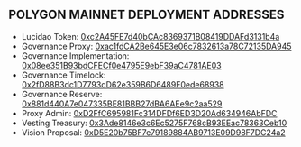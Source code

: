   ## POLYGON MAINNET DEPLOYMENT ADDRESSES
  
  - Lucidao Token: [0xc2A45FE7d40bCAc8369371B08419DDAFd3131b4a](https://polygonscan.com/address/0xc2A45FE7d40bCAc8369371B08419DDAFd3131b4a)
  - Governance Proxy: [0xac1fdCA2Be645E3e06c7832613a78C72135DA945](https://polygonscan.com/address/0xac1fdCA2Be645E3e06c7832613a78C72135DA945)
  - Governance Implementation: [0x08ee351B93bdCFECf0e4795E9ebF39aC4781AE03](https://polygonscan.com/address/0x08ee351B93bdCFECf0e4795E9ebF39aC4781AE03)
  - Governance Timelock: [0x2fD88B3dc1D7793dD62e359B6D6489F0ede68938](https://polygonscan.com/address/0x2fD88B3dc1D7793dD62e359B6D6489F0ede68938)
  - Governance Reserve: [0x881d440A7e047335BE81BBB27dBA6AEe9c2aa529](https://polygonscan.com/address/0x881d440A7e047335BE81BBB27dBA6AEe9c2aa529)
  - Proxy Admin: [0xD2FfC695981Fc314DFDf6ED3D20Ad634946AbFDC](https://polygonscan.com/address/0xD2FfC695981Fc314DFDf6ED3D20Ad634946AbFDC)
  - Vesting Treasury: [0x3Ade8146e3c6Ec5275F768cB93EEac78363Ceb10](https://polygonscan.com/address/0x3Ade8146e3c6Ec5275F768cB93EEac78363Ceb10)
  - Vision Proposal: [0xD5E20b75BF7e79189884AB9713E09D98F7DC24a2](https://polygonscan.com/address/0xD5E20b75BF7e79189884AB9713E09D98F7DC24a2)
